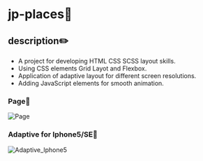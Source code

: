 # jp-places:japanese_castle:

## description:pencil2:

- A project for developing HTML CSS SCSS layout skills.
- Using CSS elements Grid Layot and Flexbox.
- Application of adaptive layout for different screen resolutions.
- Adding JavaScript elements for smooth animation.

### Page:small_red_triangle_down:

![Page](https://i.postimg.cc/Wp5nkWkL/jp-places-2-4.gif)

### Adaptive for Iphone5/SE:small_red_triangle_down:

![Adaptive_Iphone5](https://i.postimg.cc/hvHR9WyM/jp-places.gif)
